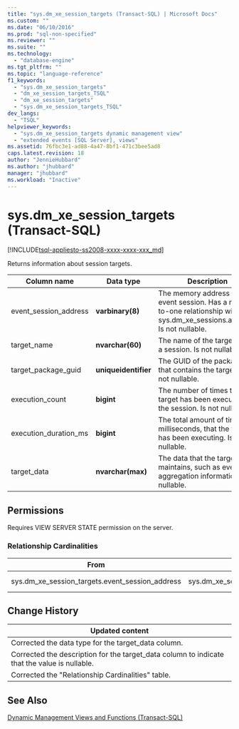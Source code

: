 ```yaml
---
title: "sys.dm_xe_session_targets (Transact-SQL) | Microsoft Docs"
ms.custom: ""
ms.date: "06/10/2016"
ms.prod: "sql-non-specified"
ms.reviewer: ""
ms.suite: ""
ms.technology: 
  - "database-engine"
ms.tgt_pltfrm: ""
ms.topic: "language-reference"
f1_keywords: 
  - "sys.dm_xe_session_targets"
  - "dm_xe_session_targets_TSQL"
  - "dm_xe_session_targets"
  - "sys.dm_xe_session_targets_TSQL"
dev_langs: 
  - "TSQL"
helpviewer_keywords: 
  - "sys.dm_xe_session_targets dynamic management view"
  - "extended events [SQL Server], views"
ms.assetid: 76fbc3e1-ad88-4a47-8bf1-471c3bee5ad8
caps.latest.revision: 18
author: "JennieHubbard"
ms.author: "jhubbard"
manager: "jhubbard"
ms.workload: "Inactive"
---
```

# sys.dm_xe_session_targets (Transact-SQL)
[!INCLUDE[tsql-appliesto-ss2008-xxxx-xxxx-xxx_md](../../includes/tsql-appliesto-ss2008-xxxx-xxxx-xxx-md.md)]

  Returns information about session targets.  
  
  |Column name|Data type|Description|  
|-----------------|---------------|-----------------|  
|event_session_address|**varbinary(8)**|The memory address of the event session. Has a many-to-one relationship with sys.dm_xe_sessions.address. Is not nullable.|  
|target_name|**nvarchar(60)**|The name of the target within a session. Is not nullable.|  
|target_package_guid|**uniqueidentifier**|The GUID of the package that contains the target. Is not nullable.|  
|execution_count|**bigint**|The number of times the target has been executed for the session. Is not nullable.|  
|execution_duration_ms|**bigint**|The total amount of time, in milliseconds, that the target has been executing. Is not nullable.|  
|target_data|**nvarchar(max)**|The data that the target maintains, such as event aggregation information. Is nullable.|  
  
## Permissions  
 Requires VIEW SERVER STATE permission on the server.  
  
### Relationship Cardinalities  
  
|From|To|Relationship|  
|----------|--------|------------------|  
|sys.dm_xe_session_targets.event_session_address|sys.dm_xe_sessions.address|Many-to-one|  
  
## Change History  
  
|Updated content|  
|---------------------|  
|Corrected the data type for the target_data column.|  
|Corrected the description for the target_data column to indicate that the value is nullable.|  
|Corrected the "Relationship Cardinalities" table.|  
  
## See Also  
 [Dynamic Management Views and Functions &#40;Transact-SQL&#41;](~/relational-databases/system-dynamic-management-views/system-dynamic-management-views.md)  
  
  

